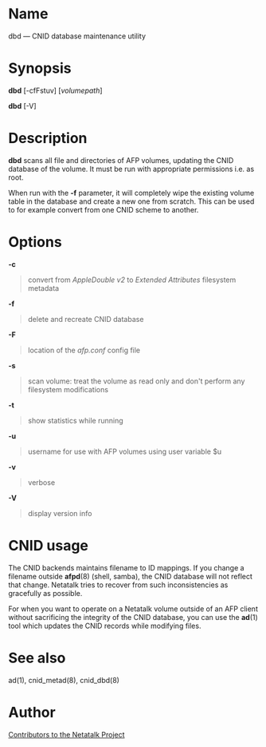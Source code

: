 # Name

dbd — CNID database maintenance utility

# Synopsis

**dbd** [-cfFstuv] [*volumepath*]

**dbd** [-V]

# Description

**dbd** scans all file and directories of AFP volumes, updating the CNID
database of the volume. It must be run with appropriate permissions i.e.
as root.

When run with the **-f** parameter, it will completely wipe the existing
volume table in the database and create a new one from scratch.
This can be used to for example convert from one CNID scheme to another.

# Options

**-c**

> convert from *AppleDouble v2* to *Extended Attributes* filesystem metadata

**-f**

> delete and recreate CNID database

**-F**

> location of the *afp.conf* config file

**-s**

> scan volume: treat the volume as read only and don't perform any
filesystem modifications

**-t**

> show statistics while running

**-u**

> username for use with AFP volumes using user variable $u

**-v**

> verbose

**-V**

> display version info

# CNID usage

The CNID backends maintains filename to ID mappings. If you change a
filename outside **afpd**(8) (shell, samba), the CNID database will not
reflect that change. Netatalk tries to recover from such inconsistencies
as gracefully as possible.

For when you want to operate on a Netatalk volume outside of an AFP client
without sacrificing the integrity of the CNID database,
you can use the **ad**(1) tool which updates the CNID records while
modifying files.

# See also

ad(1), cnid_metad(8), cnid_dbd(8)

# Author

[Contributors to the Netatalk Project](https://netatalk.io/contributors)
